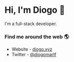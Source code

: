 # Hi, I'm Diogo 👋

I'm a full-stack developer.

### Find me around the web 🌎
- Website - <a href="https://diogo.xyz">diogo.xyz</a>
- Twitter - <a href="https://twitter.com/diogomartf"> @diogomartf </a>

